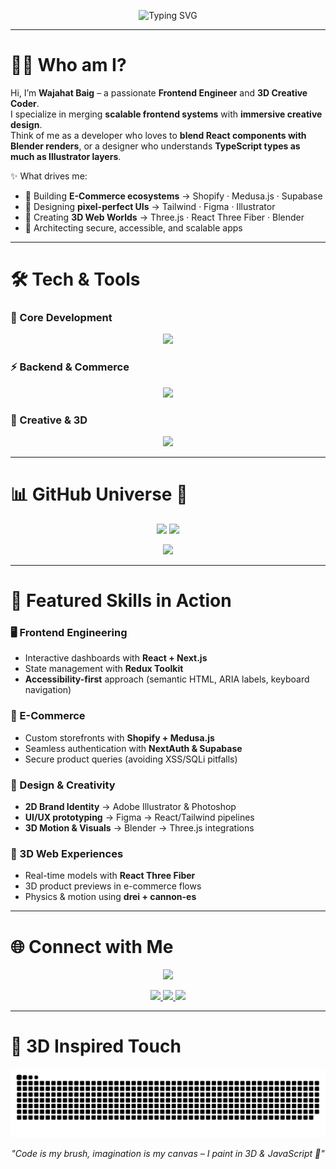 <!-- Typing SVG Hero Banner -->
<p align="center">
  <img src="https://readme-typing-svg.herokuapp.com?font=Fira+Code&weight=600&size=28&pause=1000&color=00F7FF&center=true&vCenter=true&width=900&lines=Hey+there+👋+I'm+Wajahat+Baig;Frontend+Engineer+%7C+3D+Creative+Developer;Crafting+Modern+UIs+%26+Immersive+3D+Experiences;Next.js+%7C+React+%7C+Shopify+%7C+Medusa.js;Blender+%7C+Three.js+%7C+React-Three-Fiber" alt="Typing SVG" />
</p>

---

# 🧑‍🚀 Who am I?

Hi, I’m **Wajahat Baig** – a passionate **Frontend Engineer** and **3D Creative Coder**.  
I specialize in merging **scalable frontend systems** with **immersive creative design**.  
Think of me as a developer who loves to **blend React components with Blender renders**, or a designer who understands **TypeScript types as much as Illustrator layers**.  

✨ What drives me:  
- 🛒 Building **E-Commerce ecosystems** → Shopify · Medusa.js · Supabase  
- 🎨 Designing **pixel-perfect UIs** → Tailwind · Figma · Illustrator  
- 🧊 Creating **3D Web Worlds** → Three.js · React Three Fiber · Blender  
- 🔐 Architecting secure, accessible, and scalable apps  

---

# 🛠️ Tech & Tools

### 🚀 Core Development
<p align="center">
  <img src="https://skillicons.dev/icons?i=react,next,ts,redux,graphql,tailwind" />
</p>

### ⚡ Backend & Commerce
<p align="center">
  <img src="https://skillicons.dev/icons?i=nodejs,postgres,supabase" />
</p>

### 🎨 Creative & 3D
<p align="center">
  <img src="https://skillicons.dev/icons?i=blender,threejs,figma,ai,ps" />
</p>

---

# 📊 GitHub Universe 🌌

<p align="center">
  <img src="https://github-readme-stats.vercel.app/api?username=waji200&show_icons=true&theme=radical&hide_border=true" height="180" />
  <img src="https://streak-stats.demolab.com?user=waji200&theme=radical&hide_border=true" height="180" />
</p>

<p align="center">
  <img src="https://github-readme-stats.vercel.app/api/top-langs/?username=waji200&layout=compact&theme=radical&hide_border=true" height="150"/>
</p>

---

# 🌟 Featured Skills in Action

### 🖥️ Frontend Engineering
- Interactive dashboards with **React + Next.js**
- State management with **Redux Toolkit**  
- **Accessibility-first** approach (semantic HTML, ARIA labels, keyboard navigation)  

### 🛒 E-Commerce
- Custom storefronts with **Shopify + Medusa.js**
- Seamless authentication with **NextAuth & Supabase**
- Secure product queries (avoiding XSS/SQLi pitfalls)  

### 🎨 Design & Creativity
- **2D Brand Identity** → Adobe Illustrator & Photoshop  
- **UI/UX prototyping** → Figma → React/Tailwind pipelines  
- **3D Motion & Visuals** → Blender → Three.js integrations  

### 🧊 3D Web Experiences
- Real-time models with **React Three Fiber**  
- 3D product previews in e-commerce flows  
- Physics & motion using **drei + cannon-es**  

---

# 🌐 Connect with Me  

<p align="center">
  <a href="https://devignity.com/portfolio" target="_blank">
    <img src="https://img.shields.io/badge/🌐%20Visit%20My%20Portfolio-Devignity.com-blueviolet?style=for-the-badge&logo=firefox&logoColor=white" />
  </a>
</p>

<p align="center">
  <a href="https://linkedin.com/in/YOUR-LINKEDIN" target="_blank">
    <img src="https://skillicons.dev/icons?i=linkedin" />
  </a>
  <a href="mailto:your-email@gmail.com" target="_blank">
    <img src="https://skillicons.dev/icons?i=gmail" />
  </a>
  <a href="https://github.com/waji200" target="_blank">
    <img src="https://skillicons.dev/icons?i=github" />
  </a>
</p>

---

# 🎇 3D Inspired Touch  

<p align="center">
  <img src="https://raw.githubusercontent.com/platane/snk/output/github-contribution-grid-snake.svg" alt="3D Snake animation" />
</p>

<p align="center">
  <em>"Code is my brush, imagination is my canvas – I paint in 3D & JavaScript 🌌"</em>
</p>
